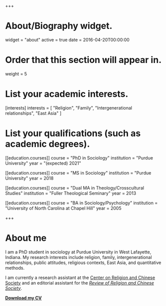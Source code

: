 +++
# About/Biography widget.
widget = "about"
active = true
date = 2016-04-20T00:00:00

# Order that this section will appear in.
weight = 5

# List your academic interests.
[interests]
  interests = [
     "Religion",
     "Family",
     "Intergenerational relationships",
     "East Asia"
   ]

# List your qualifications (such as academic degrees).
[[education.courses]]
  course = "PhD in Sociology"
  institution = "Purdue University"
  year = "(expected) 2021"

[[education.courses]]
  course = "MS in Sociology"
  institution = "Purdue University"
  year = 2018

[[education.courses]]
  course = "Dual MA in Theology/Crosscultural Studies"
  institution = "Fuller Theological Seminary"
  year = 2013

[[education.courses]]
  course = "BA in Sociology/Psychology"
  institution = "University of North Carolina at Chapel Hill"
  year = 2005

+++
# About me

I am a PhD student in sociology at Purdue University in West Lafayette, Indiana. My research interests include religion, family, intergenerational relationships, public attitudes, religious contexts, East Asia, and quantitative methods.

I am currently a research assistant at the [Center on Religion and Chinese Society](http://purdue.edu/crcs) and an editorial assistant for the [*Review of Religion and Chinese Society*](http://booksandjournals.brillonline.com/content/journals/22143955).

[**Download my CV**](files/bmcphail_cv.pdf)
